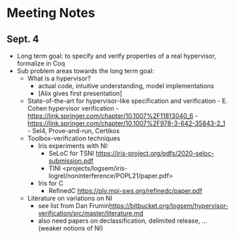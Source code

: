# Meeting Notes

## Sept. 4
- Long term goal: to specify and verify properties of a real hypervisor, formalize in Coq
- Sub problem areas towards the long term goal:
	- What is a hypervisor?
		- actual code, intuitive understanding, model implementations
		- [Alix gives first presentation]
	- State-of-the-art for hypervisor-like specification and verification
              - E. Cohen hypervisor verification 
              	- <https://link.springer.com/chapter/10.1007%2F11813040_6>
              	- <https://link.springer.com/chapter/10.1007%2F978-3-642-35843-2_1>
              - Sel4, Prove-and-run, Certikos
	- Toolbox-verification techniques
		- Iris experiments with NI:
			- SeLoC for TSNI <https://iris-project.org/pdfs/2020-seloc-submission.pdf>
			- TINI <projects/logsem/iris-logrel/noninterference/POPL21/paper.pdf>
		- Iris for C
			- RefinedC <https://plv.mpi-sws.org/refinedc/paper.pdf>
	- Literature on variations on NI
		- see list from Dan Frumin<https://bitbucket.org/logsem/hypervisor-verification/src/master/literature.md>
		- also need papers on declassification, delimited release, ... (weaker notions of NI)